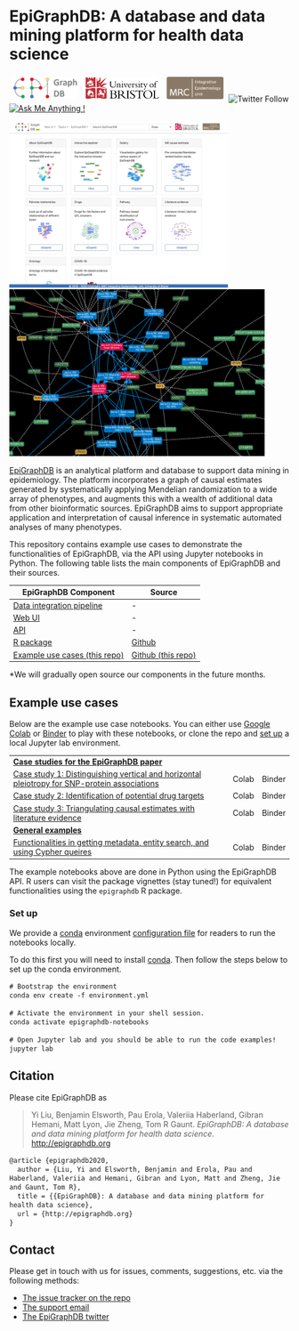 # EpiGraphDB: A database and data mining platform for health data science

<a href="http://epigraphdb.org" target="_blank"><img src="assets/epigraphdb-logo.svg" alt="" height="40" style="padding:5px"/></a>
<a href="http://bristol.ac.uk" target="_blank"><img src="assets/uob.svg" alt="" height="40" style="padding:5px"/></a>
<a href="http://www.bris.ac.uk/ieu" target="_blank"><img src="assets/mrc-ieu-logo.png" alt="" height="40" style="padding:5px"/></a>
![Twitter Follow](https://img.shields.io/twitter/follow/epigraphdb?style=social)
[![Ask Me Anything !](https://img.shields.io/badge/Ask%20me-anything-1abc9c.svg)](https://github.com/MRCIEU/epigraphdb/issues)

<a href="http://epigraphdb.org" target="_blank"><img alt="" src="assets/web-ui.jpeg" height="300"/></a>
<a href="http://docs.epigraphdb.org" target="_blank"><img alt="" src="assets/gallery.png" height="300"/></a>

[EpiGraphDB](http://epigraphdb.org)
is an analytical platform and database to support data mining in epidemiology.
The platform incorporates a graph of causal estimates generated by systematically applying Mendelian randomization to a wide array of phenotypes, and augments this with a wealth of additional data from other bioinformatic sources.
EpiGraphDB aims to support appropriate application and interpretation of causal inference in systematic automated analyses of many phenotypes.

This repository contains example use cases to demonstrate the functionalities of EpiGraphDB,
via the API using Jupyter notebooks in Python.
The following table lists the main components of EpiGraphDB and their sources.

<table class="table">
  <thead>
    <tr class="header">
      <th>EpiGraphDB Component</th>
      <th>Source</th>
    </tr>
  </thead>
  <tbody>
    <tr>
      <td><a href="#">Data integration pipeline</a></td>
      <td>-</td>
    </tr>
    <tr>
      <td><a href="http://epigraphdb.org">Web UI</a></td>
      <td>-</td>
    </tr>
    <tr>
      <td><a href="http://api.epigraphdb.org">API</a></td>
      <td>-</td>
    </tr>
    <tr>
      <td><a href="https://mrcieu.github.io/epigraphdb-r">R package</a></td>
      <td><a href="https://github.com/MRCIEU/epigraphdb-r">Github</a></td>
    </tr>
    <tr>
      <td><a href="http://github.com/MRCIEU/epigraphdb">Example use cases (this repo)</a></td>
      <td><a href="http://github.com/MRCIEU/epigraphdb">Github (this repo)</a></td>
    </tr>
  </tbody>
</table>
*We will gradually open source our components in the future months.

## Example use cases

Below are the example use case notebooks.
You can either use
[Google Colab](#)
or
[Binder](#)
to play with these notebooks, or clone the repo and [set up](#set-up) a local Jupyter lab environment.

<table class="table">
  <tbody>
    <tr>
      <td>
      <strong><a href="paper-case-studies">Case studies for the EpiGraphDB paper</a></strong>
      </td>
      <td>
      </td>
      <td>
      </td>
    </tr>
    <tr>
      <td><a href="paper-case-studies/case-1-pleiotropy.ipynb">
        Case study 1: Distinguishing vertical and horizontal pleiotropy for SNP-protein associations
      </a></td>
      <td>Colab</td>
      <td>Binder</td>
    </tr>
    <tr>
      <td><a href="paper-case-studies/case-2-alt-drug-target.ipynb">
        Case study 2: Identification of potential drug targets
      </a></td>
      <td>Colab</td>
      <td>Binder</td>
    </tr>
    <tr>
      <td><a href="paper-case-studies/case-3-literature-triangulation.ipynb">
        Case study 3: Triangulating causal estimates with literature evidence
      </a></td>
      <td>Colab</td>
      <td>Binder</td>
    </tr>
    <tr>
      <td>
      <strong><a href="general-examples">General examples</a></strong>
      </td>
      <td>
      </td>
      <td>
      </td>
    </tr>
    <tr>
      <td><a href="general-examples/epigraphdb-platform.ipynb">
        Functionalities in getting metadata, entity search, and using Cypher queires
      </a></td>
      <td>Colab</td>
      <td>Binder</td>
    </tr>
  </tbody>
</table>

The example notebooks above are done in Python using the EpiGraphDB API.
R users can visit the package vignettes (stay tuned!) for equivalent functionalities using the `epigraphdb` R package.

### Set up

We provide a
[conda](https://docs.conda.io/projects/conda/en/latest/user-guide/tasks/manage-environments.html)
environment
[configuration file](environment.yml)
for readers to run the notebooks locally.

To do this first you will need to install
[conda](https://docs.conda.io/projects/conda/en/latest/user-guide/install/index.html).
Then follow the steps below to set up the conda environment.

```shell
# Bootstrap the environment
conda env create -f environment.yml

# Activate the environment in your shell session.
conda activate epigraphdb-notebooks

# Open Jupyter lab and you should be able to run the code examples!
jupyter lab
```

## Citation

Please cite EpiGraphDB as

> Yi Liu, Benjamin Elsworth, Pau Erola, Valeriia Haberland, Gibran Hemani, Matt Lyon, Jie Zheng, Tom R Gaunt. *EpiGraphDB: A database and data mining platform for health data science*. http://epigraphdb.org

```
@article {epigraphdb2020,
  author = {Liu, Yi and Elsworth, Benjamin and Erola, Pau and Haberland, Valeriia and Hemani, Gibran and Lyon, Matt and Zheng, Jie and Gaunt, Tom R},
  title = {{EpiGraphDB}: A database and data mining platform for health data science},
  url = {http://epigraphdb.org}
}
```

## Contact

Please get in touch with us for issues, comments, suggestions, etc. via the following methods:

- [The issue tracker on the repo](https://github.com/MRCIEU/epigraphdb/issues)
- [The support email](mailto:feedback@epigraphdb.org)
- [The EpiGraphDB twitter](https://twitter.com/epigraphdb)
